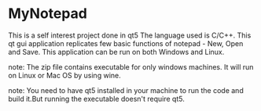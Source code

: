 # MyNotepad
This is a self interest project done in qt5
The language used is C/C++. 
This qt gui application replicates few basic functions of notepad - New, Open and  Save.
This application can be run on both Windows and Linux.

note: The zip file contains executable for only windows machines. It will run on Linux or Mac OS by using
wine.

note: You need to have qt5 installed in your machine to run the code and build it.But running the executable doesn't require qt5.
